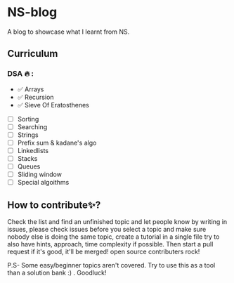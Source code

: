 # NS-blog
A blog to showcase what I learnt from NS. 
## Curriculum
### DSA :fire: :
- :white_check_mark: Arrays
- :white_check_mark: Recursion
- :white_check_mark: Sieve Of Eratosthenes
- [ ] Sorting
- [ ] Searching
- [ ] Strings
- [ ] Prefix sum & kadane's algo
- [ ] Linkedlists
- [ ] Stacks
- [ ] Queues
- [ ] Sliding window
- [ ] Special algoithms
## How to contribute:sparkles:?
Check the list and find an unfinished topic and let people know by writing in issues, please check issues before you select a topic and make sure nobody else is doing the same topic, create a tutorial in a single file try to also have hints, approach, time complexity if possible. Then start a pull request if it's good, it'll be merged! open source contributers rock!

P.S- Some easy/beginner topics aren't covered. Try to use this as a tool than a solution bank :) . Goodluck!
